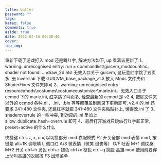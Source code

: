 ```yaml
---
title: buffer
password: ""
tags:
katex: false
comments: true
aside: true
date: 2022-04-16 00:38:40
cover:
top_img:
---
```


<!--
 * @?: *********************************************************************
 * @Author: Weidows
 * @Date: 2022-04-16 00:38:40
 * @LastEditors: Weidows
 * @LastEditTime: 2022-09-15 16:06:21
 * @FilePath: \Blog-private\source\_drafts\buffer.md
 * @Description:
 * @!: *********************************************************************
-->

重新下载了游戏打入 mod 还是跳红字, 解决方法如下, up 看着该更新了
1、warning: unrecognised entry: run = commandlist\guicvm_modcountinc、shader not found: ...\draw_2d.hlsl
无效入口关于 guicvm, 这玩意红字跳了五页多, 去 loverslab 下载 GUICVM_base_package_v1.3 放入 Mods 文件夹和 ShaderFixes 文件夹即可
2、warning: unrecognised entry: resource\mods\costumes\costumecustomizer\marie.ini\...
无效入口关于 ccmod 下的 marie.ini, 红字跳了两页多, 经查最新的 ccmod 是 v2.4, 把除文件夹以外的 ccmod 各种.dll、.ini、.bin 等等都覆盖到目录下更新即可, v2.4 的.ini 还要求 241-480 文件夹, 还跳红字就把 241-480 文件夹粘贴补上, 懒得改.ini 了
3、shaderoverrule 的一些冲突, 到对应的.ini 里加上 allow_duplicate_hash=overrule 即可
4、最后打开游戏只跳四行红字即正常, preset=active 的什么什么

快捷键 ctrl+z, x, c 可以切换部分 mod 衣服模式 F2 开关全部 mod 表情 mod, 按键是 alt+1K 调眼睛 L 调口红 A/S 微表情（微笑 沮丧等） D/F 吐舌 M+1 调纹身 M+2 开关
ctrl+h 发色
ctrl+z 褪色
ctrl+x 褪色
ctrl+q 换脸
高雄 mod 使用前要穿上命叫高雄的衣服按 F3 出现菜单
